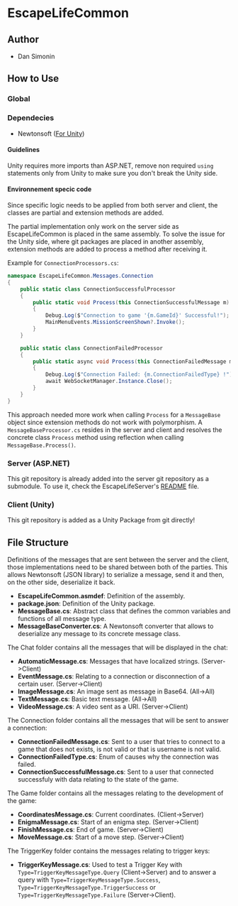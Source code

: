 # EscapeLifeCommon

## Author

- Dan Simonin

## How to Use

### Global

### Dependecies

 - Newtonsoft ([For Unity](https://docs.unity3d.com/Packages/com.unity.nuget.newtonsoft-json@3.2/manual/index.html))

#### Guidelines

Unity requires more imports than ASP.NET, remove non required `using` statements only from Unity to make sure you don't break the Unity side.

#### Environnement specic code

Since specific logic needs to be applied from both server and client, the classes are partial and extension methods are added.

The partial implementation only work on the server side as EscapeLifeCommon is placed in the same assembly.
To solve the issue for the Unity side, where git packages are placed in another assembly, extension methods are added to process a method after receiving it.

Example for `ConnectionProcessors.cs`:

```csharp
namespace EscapeLifeCommon.Messages.Connection
{
    public static class ConnectionSuccessfulProcessor
    {
        public static void Process(this ConnectionSuccessfulMessage m)
        {
            Debug.Log($"Connection to game '{m.GameId}' Successful!");
            MainMenuEvents.MissionScreenShown?.Invoke();
        }
    }

    public static class ConnectionFailedProcessor
    {
        public static async void Process(this ConnectionFailedMessage m)
        {
            Debug.Log($"Connection Failed: {m.ConnectionFailedType} !");
            await WebSocketManager.Instance.Close();
        }
    }
}
```

This approach needed more work when calling `Process` for a `MessageBase` object since extension methods do not work with polymorphism.
A `MessageBaseProcessor.cs` resides in the server and client and resolves the concrete class `Process` method using reflection when calling `MessageBase.Process()`.

### Server (ASP.NET)

This git repository is already added into the server git repository as a submodule.
To use it, check the EscapeLifeServer's [README](https://github.com/MikleRe/EscapeLifeServer/blob/main/README.md) file.

### Client (Unity)

This git repository is added as a Unity Package from git directly!

## File Structure

Definitions of the messages that are sent between the server and the client, those implementations need to be shared between both of the parties. 
This allows Newtonsoft (JSON library) to serialize a message, send it and then, on the other side, deserialize it back.

- **EscapeLifeCommon.asmdef**: Definition of the assembly.
- **package.json**: Definition of the Unity package.
- **MessageBase.cs**: Abstract class that defines the common variables and functions of all message type.
- **MessageBaseConverter.cs**: A Newtonsoft converter that allows to deserialize any message to its concrete message class.

The Chat folder contains all the messages that will be displayed in the chat:
 - **AutomaticMessage.cs**: Messages that have localized strings. (Server->Client)
 - **EventMessage.cs**: Relating to a connection or disconnection of a certain user. (Server->Client)
 - **ImageMessage.cs**: An image sent as message in Base64. (All->All)
 - **TextMessage.cs**: Basic text message. (All->All)
 - **VideoMessage.cs**: A video sent as a URI. (Server->Client)

The Connection folder contains all the messages that will be sent to answer a connection:
 - **ConnectionFailedMessage.cs**: Sent to a user that tries to connect to a game that does not exists, is not valid or that is username is not valid. 
 - **ConnectionFailedType.cs**: Enum of causes why the connection was failed.
 - **ConnectionSuccessfulMessage.cs**: Sent to a user that connected successfuly with data relating to the state of the game.

The Game folder contains all the messages relating to the development of the game:
 - **CoordinatesMessage.cs**: Current coordinates. (Client->Server)
 - **EnigmaMessage.cs**: Start of an enigma step. (Server->Client)
 - **FinishMessage.cs**: End of game. (Server->Client)
 - **MoveMessage.cs**: Start of a move step. (Server->Client)

The TriggerKey folder contains the messages relating to trigger keys:
 - **TriggerKeyMessage.cs**: Used to test a Trigger Key with ``Type=TriggerKeyMessageType.Query`` (Client->Server) and to answer a query with ``Type=TriggerKeyMessageType.Success``, ``Type=TriggerKeyMessageType.TriggerSuccess`` or ``Type=TriggerKeyMessageType.Failure`` (Server->Client).  
